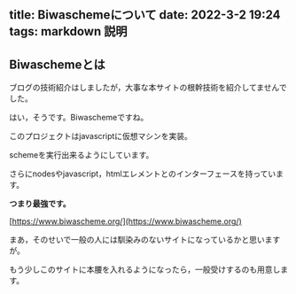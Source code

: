 title: Biwaschemeについて
date: 2022-3-2 19:24
tags: markdown 説明
---
## Biwaschemeとは

ブログの技術紹介はしましたが，大事な本サイトの根幹技術を紹介してませんでした。

はい，そうです。Biwaschemeですね。

このプロジェクトはjavascriptに仮想マシンを実装。

schemeを実行出来るようにしています。

さらにnodesやjavascript，htmlエレメントとのインターフェースを持っています。

**つまり最強です。**

[https://www.biwascheme.org/](https://www.biwascheme.org/)

まあ，そのせいで一般の人には馴染みのないサイトになっているかと思いますが。

もう少しこのサイトに本腰を入れるようになったら，一般受けするのも用意します。